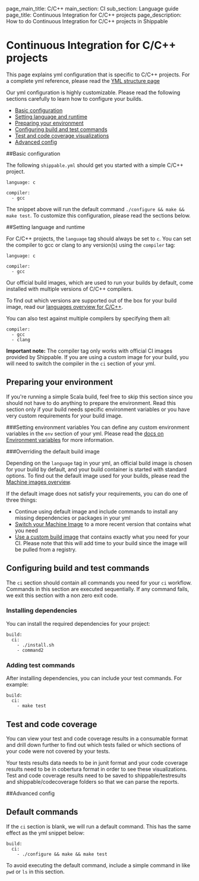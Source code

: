 page_main_title: C/C++
main_section: CI
sub_section: Language guide
page_title: Continuous Integration for C/C++ projects
page_description: How to do Continuous Integration for C/C++ projects in Shippable

# Continuous Integration for C/C++ projects

This page explains yml configuration that is specific to C/C++ projects. For a complete yml reference, please read the [YML structure page](yml-structure/)

Our yml configuration is highly customizable. Please read the following sections carefully to learn how to
configure your builds.

-  [Basic configuration](#basic-cpp-config)
-  [Setting language and runtime](#language)
-  [Preparing your environment](#environment)
-  [Configuring build and test commands](#build-test)
-  [Test and code coverage visualizations](#test-coverage-reports)
-  [Advanced config](#advanced-config)

<a name="basic-cpp-config"></a>
##Basic configuration

The following `shippable.yml` should get you started with a simple C/C++ project.


```
language: c

compiler:
  - gcc
```

The snippet above will run the default command `./configure && make && make test`. To customize this configuration, please read the sections below.

<a name="language"></a>
##Setting language and runtime

For C/C++ projects, the `language` tag should always be set to `c`. You can set the compiler to gcc or clang to any version(s) using the `compiler` tag:

```
language: c

compiler:
  - gcc
```

Our official build images, which are used to run your builds by default, come installed with multiple versions of C/C++ compilers.

To find out which versions are supported out of the box for your build image, read our [languages overview for C/C++](/platform/runtime/machine-image/language-versions/#cc).

You can also test against multiple compilers by specifying them all:

```
compiler:
  - gcc
  - clang
```

**Important note:** The compiler tag only works with official CI images provided by Shippable. If you are using a custom image for your build, you will need to switch the compiler in the `ci` section of your yml.

<a name="environment"></a>
## Preparing your environment

If you're running a simple Scala build, feel free to skip this section since you should not have to do anything to prepare the environment. Read this section only if your build needs specific environment variables or you have very custom requirements for your build image.

###Setting environment variables
You can define any custom environment variables in the `env` section of your yml. Please read the [docs on Environment variables](env-vars/) for more information.

###Overriding the default build image

Depending on the `language` tag in your yml, an official build image is chosen for your build by default, and your build container is started with standard options. To find out the default image used for your builds, please read the [Machine images overview](../platform/runtime/machine-image/ami-overview/).

If the default image does not satisfy your requirements, you can do one of three things:

-  Continue using default image and include commands to install any missing dependencies or packages in your yml
-  [Switch your Machine Image](../ci/build-image/#changing-your-default-tag) to a more recent version that contains what you need
-  [Use a custom build image](../ci/custom-docker-image/) that contains exactly what you need for your CI. Please note that this will add time to your build since the image will be pulled from a registry.

<a name="build-test"></a>
## Configuring build and test commands
The `ci` section should contain all commands you need for your `ci` workflow. Commands in this section are executed sequentially. If any command fails, we exit this section with a non zero exit code.

### Installing dependencies
You can install the required dependencies for your project:

```
build:
  ci:
    - ./install.sh
    - command2
```


### Adding test commands
After installing dependencies, you can include your test commands. For example:  

```
build:
  ci:
    - make test
```

<a name="test-coverage-reports"></a>
## Test and code coverage
You can view your test and code coverage results in a consumable format and drill down further to find out which tests failed or which sections of your code were not covered by your tests.

Your tests results data needs to be in junit format and your code coverage results need to be in cobertura format in order to see these visualizations. Test and code coverage results need to be saved to shippable/testresults and shippable/codecoverage folders so that we can parse the reports.

<a name="advanced-config"></a>
##Advanced config
## Default commands

If the `ci` section is blank, we will run a default command. This has the same effect as the yml snippet below:

```
build:
  ci:
    - ./configure && make && make test
```

To avoid executing the default command, include a simple command in like `pwd` or `ls` in this section.
